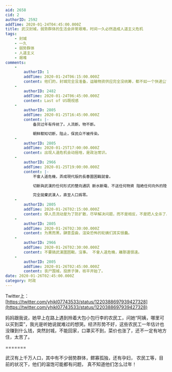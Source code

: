 ```yaml
---
aid: 2658
cid: 2
authorID: 2592
addTime: 2020-01-24T04:45:00.000Z
title: 武汉封城，弱势群体的生活会非常艰难，时间一久必然造成人道主义危机
tags:
    - 封城
    - 一久
    - 弱势群体
    - 人道主义
    - 艰难
comments:
    -
        authorID: 1
        addTime: 2020-01-24T06:15:00.000Z
        content: 他们的，封城完全没准备，运输物资供应完全没统筹，都不如一个快递公司。艹
    -
        authorID: 2482
        addTime: 2020-01-24T06:45:00.000Z
        content: Last of US既视感
    -
        authorID: 2805
        addTime: 2020-01-25T16:45:00.000Z
        content: |-
            备货过年有传统了。人流断，物不断。

            朝鲜都知切断，阻止，保民众不被传染。
    -
        authorID: 2805
        addTime: 2020-01-25T17:00:00.000Z
        content: 出现人道危机会动摇啥，是政治常识。
    -
        authorID: 2966
        addTime: 2020-01-25T19:00:00.000Z
        content: |-
            不會人道危機，弄成現代版的長春圍困戰就會。

            切斷與武漢的任何形式的雙向通訊 斷水斷電、不送任何物資 阻絶任何向外的陸路或水路 嘗試逃離的人格殺勿論並殺全家

            完全拋棄武漢人，直至人口爲零。
    -
        authorID: 2805
        addTime: 2020-01-26T02:15:00.000Z
        content: 停人员流动是为了防扩散，尽早解决问题，而不是相反，不是把人全杀了。脑子正常点好么？
    -
        authorID: 2805
        addTime: 2020-01-26T02:30:00.000Z
        content: 为黑而黑，肆意歪曲，渲染恐怖的轮姨们其实很蠢。
    -
        authorID: 2966
        addTime: 2020-01-26T02:30:00.000Z
        content: 不要搞武漢圍困戰，沒事。 不會人道危機，離那還很遠。
    -
        authorID: 2805
        addTime: 2020-01-26T02:45:00.000Z
        content: 丧尸围城，投原子弹，核平开始了。
date: 2020-01-26T02:45:00.000Z
category: 时政
---
```


Twitter上： [https://twitter.com/yhjkl07743533/status/1220388697939427328](https://twitter.com/yhjkl07743533/status/1220388697939427328)

妈妈跟我说，她早上在路上遇到拎着大包小包行李的农民工，问她“阿姨，哪里可以买到菜”，我光是听她说就难过的想哭。经济形势不好，这些农民工一年估计也没赚到什么钱，突然封城，不能回家，口罩买不到，菜价也涨了，还不一定有地方住，太苦了。

\=======

武汉有上千万人口，其中有不少弱势群体，鳏寡孤独，还有孕妇， 农民工等，目前的状况下，他们的温饱可能都有问题， 真不知道他们怎么过年！
